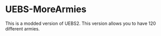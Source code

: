 # UEBS-MoreArmies
This is a modded version of UEBS2. This version allows you to have 120 different armies.
